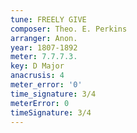 ```yaml
---
tune: FREELY GIVE
composer: Theo. E. Perkins
arranger: Anon.
year: 1807-1892
meter: 7.7.7.3.
key: D Major
anacrusis: 4
meter_error: '0'
time_signature: 3/4
meterError: 0
timeSignature: 3/4
---
```

